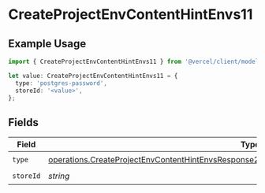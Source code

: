 # CreateProjectEnvContentHintEnvs11

## Example Usage

```typescript
import { CreateProjectEnvContentHintEnvs11 } from '@vercel/client/models/operations';

let value: CreateProjectEnvContentHintEnvs11 = {
  type: 'postgres-password',
  storeId: '<value>',
};
```

## Fields

| Field     | Type                                                                                                                                                                                                             | Required           | Description |
| --------- | ---------------------------------------------------------------------------------------------------------------------------------------------------------------------------------------------------------------- | ------------------ | ----------- |
| `type`    | [operations.CreateProjectEnvContentHintEnvsResponse201ApplicationJSONResponseBodyCreated211Type](../../models/operations/createprojectenvcontenthintenvsresponse201applicationjsonresponsebodycreated211type.md) | :heavy_check_mark: | N/A         |
| `storeId` | _string_                                                                                                                                                                                                         | :heavy_check_mark: | N/A         |
